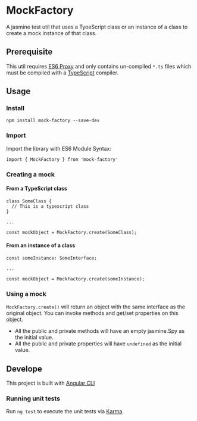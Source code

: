 # MockFactory

A jasmine test util that uses a TyoeScript class or an instance of a class to create a mock instance of that class.

## Prerequisite

This util requires [ES6 Proxy](https://developer.mozilla.org/en-US/docs/Web/JavaScript/Reference/Global_Objects/Proxy) and only contains un-compiled `*.ts` files which must be compiled with a [TypeScript](https://www.typescriptlang.org/) compiler.

## Usage
### Install
`npm install mock-factory --save-dev`

### Import
Import the library with ES6 Module Syntax:
```
import { MockFactory } from 'mock-factory'
```

### Creating a mock

#### From a TypeScript class
```
class SomeClass {
  // This is a typescript class
}

...

const mockObject = MockFactory.create(SomeClass);
```

#### From an instance of a class
```
const someInstance: SomeInterface;

...

const mockObject = MockFactory.create(someInstance);
```

### Using a mock
`MockFactory.create()` will return an object with the same interface as the original object. You can invoke methods and get/set properties on this object. 

 * All the public and private methods will have an empty jasmine.Spy as the initial value. 
 * All the public and private properties will have `undefined` as the initial value.

## Develope
This project is built with [Angular CLI](https://cli.angular.io/)

### Running unit tests
Run `ng test` to execute the unit tests via [Karma](https://karma-runner.github.io).
